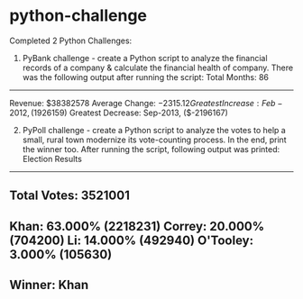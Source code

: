# python-challenge
Completed 2 Python Challenges:
1. PyBank challenge - create a Python script to analyze the financial records of a company & calculate the financial health of company. 
  There was the following output after running the script:
  Total Months: 86
  --------------------
  Revenue: $38382578
  Average Change: $-2315.12
  Greatest Increase: Feb-2012, ($1926159)
  Greatest Decrease: Sep-2013, ($-2196167)

2. PyPoll challenge - create a Python script to analyze the votes to help a small, rural town modernize its vote-counting process. 
  In the end, print the winner too. After running the script, following output was printed:
  Election Results
  -------------------------
  Total Votes: 3521001
  -------------------------
  Khan: 63.000% (2218231)
  Correy: 20.000% (704200)
  Li: 14.000% (492940)
  O'Tooley: 3.000% (105630)
  -------------------------
  Winner: Khan
  -------------------------

